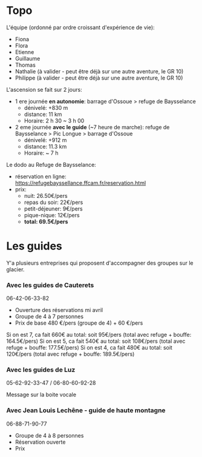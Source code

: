 # Topo

L'équipe (ordonné par ordre croissant d'expérience de vie):
- Fiona
- Flora
- Etienne
- Guillaume
- Thomas
- Nathalie (à valider - peut être déjà sur une autre aventure, le GR 10)
- Philippe (à valider - peut être déjà sur une autre aventure, le GR 10)

L'ascension se fait sur 2 jours:
- 1 ere journée **en autonomie**: barrage d'Ossoue >  refuge de Baysselance
	- dénivelé: +830 m
	- distance: 11 km
	- Horaire: 2 h 30 ~ 3 h 00
- 2 eme journée **avec le guide** (~7 heure de marche): refuge de Baysselance > Pic Longue > barrage d'Ossoue
	- dénivelé: +912 m
	- distance: 11.3 km
	- Horaire: ~ 7 h

Le dodo au Refuge de Baysselance:
- réservation en ligne: https://refugebayssellance.ffcam.fr/reservation.html
- prix:
	- nuit: 26.50€/pers
	- repas du soir: 22€/pers
	- petit-déjeuner: 9€/pers
	- pique-nique: 12€/pers
	- **total: 69.5€/pers**

# Les guides

Y'a plusieurs entreprises qui proposent d'accompagner des groupes sur le glacier.
### Avec les guides de Cauterets
06-42-06-33-82

- Ouverture des réservations mi avril
- Groupe de 4 à 7 personnes
- Prix de base 480 €/pers (groupe de 4) + 60 €/pers

Si on est 7, ca fait 660€ au total: soit 95€/pers (total avec refuge + bouffe: 164.5€/pers)
Si on est 5, ca fait 540€ au total: soit 108€/pers (total avec refuge + bouffe: 177.5€/pers)
Si on est 4, ca fait 480€ au total: soit 120€/pers (total avec refuge + bouffe: 189.5€/pers)

### Avec les guides de Luz
05-62-92-33-47 / 06-80-60-92-28

Message sur la boite vocale

### Avec Jean Louis Lechêne - guide de haute montagne
06-88-71-90-77

- Groupe de 4 à 8 personnes
- Réservation ouverte
- Prix
